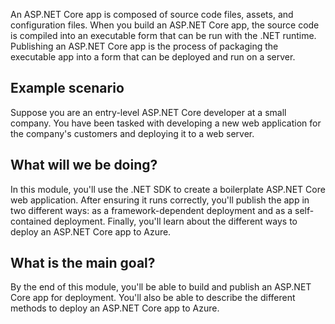 An ASP.NET Core app is composed of source code files, assets, and configuration files. When you build an ASP.NET Core app, the source code is compiled into an executable form that can be run with the .NET runtime. Publishing an ASP.NET Core app is the process of packaging the executable app into a form that can be deployed and run on a server.

## Example scenario

Suppose you are an entry-level ASP.NET Core developer at a small company. You have been tasked with developing a new web application for the company's customers and deploying it to a web server. 

## What will we be doing?

In this module, you'll use the .NET SDK to create a boilerplate ASP.NET Core web application. After ensuring it runs correctly, you'll publish the app in two different ways: as a framework-dependent deployment and as a self-contained deployment. Finally, you'll learn about the different ways to deploy an ASP.NET Core app to Azure.

## What is the main goal?

By the end of this module, you'll be able to build and publish an ASP.NET Core app for deployment. You'll also be able to describe the different methods to deploy an ASP.NET Core app to Azure.